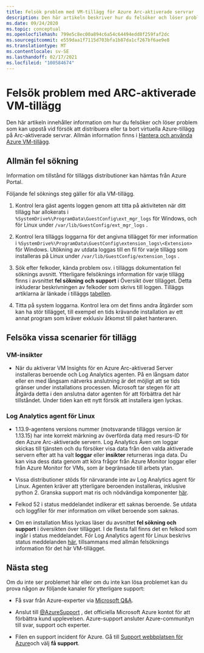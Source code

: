 ```yaml
---
title: Felsök problem med VM-tillägg för Azure Arc-aktiverade servrar
description: Den här artikeln beskriver hur du felsöker och löser problem med Azure VM-tillägg som uppstår med Azure Arc-aktiverade servrar.
ms.date: 09/24/2020
ms.topic: conceptual
ms.openlocfilehash: 799e5c8ec00a894c6a54c64494edd8f259faf2dc
ms.sourcegitcommit: e559daa1f7115d703bfa1b87da1cf267bf6ae9e8
ms.translationtype: MT
ms.contentlocale: sv-SE
ms.lasthandoff: 02/17/2021
ms.locfileid: "100584674"
---
```

# <a name="troubleshoot-arc-enabled-servers-vm-extension-issues"></a>Felsök problem med ARC-aktiverade VM-tillägg

Den här artikeln innehåller information om hur du felsöker och löser problem som kan uppstå vid försök att distribuera eller ta bort virtuella Azure-tillägg på Arc-aktiverade servrar. Allmän information finns i [Hantera och använda Azure VM-tillägg](./manage-vm-extensions.md).

## <a name="general-troubleshooting"></a>Allmän fel sökning

Information om tillstånd för tilläggs distributioner kan hämtas från Azure Portal.

Följande fel söknings steg gäller för alla VM-tillägg.

1. Kontrol lera gäst agents loggen genom att titta på aktiviteten när ditt tillägg har allokerats i `%SystemDrive%\ProgramData\GuestConfig\ext_mgr_logs` för Windows, och för Linux under `/var/lib/GuestConfig/ext_mgr_logs` .

2. Kontrol lera tilläggs loggarna för det angivna tillägget för mer information i `%SystemDrive%\ProgramData\GuestConfig\extension_logs\<Extension>` för Windows. Utökning av utdata loggas till en fil för varje tillägg som installeras på Linux under `/var/lib/GuestConfig/extension_logs` .

3. Sök efter felkoder, kända problem osv. i tilläggs dokumentation fel söknings avsnitt. Ytterligare felsöknings information för varje tillägg finns i avsnittet **fel sökning och support** i Översikt över tillägget. Detta inkluderar beskrivningen av felkoder som skrivs till loggen. Tilläggs artiklarna är länkade i tilläggs [tabellen](manage-vm-extensions.md#extensions).

4. Titta på system loggarna. Kontrol lera om det finns andra åtgärder som kan ha stör tillägget, till exempel en tids krävande installation av ett annat program som kräver exklusiv åtkomst till paket hanteraren.

## <a name="troubleshooting-specific-extension-scenarios"></a>Felsöka vissa scenarier för tillägg

### <a name="vm-insights"></a>VM-insikter

- När du aktiverar VM Insights för en Azure Arc-aktiverad Server installeras beroende och Log Analytics agenten. På en långsam dator eller en med långsam nätverks anslutning är det möjligt att se tids gränser under installations processen. Microsoft tar stegen för att åtgärda detta i den anslutna dator agenten för att förbättra det här tillståndet. Under tiden kan ett nytt försök att installera igen lyckas.

### <a name="log-analytics-agent-for-linux"></a>Log Analytics agent för Linux

- 1.13.9-agentens versions nummer (motsvarande tilläggs version är 1.13.15) har inte korrekt märkning av överförda data med resurs-ID för den Azure Arc-aktiverade servern. Log Analytics Även om loggar skickas till tjänsten och du försöker visa data från den valda aktiverade servern efter att ha valt **loggar** eller **insikter** returneras inga data. Du kan visa dess data genom att köra frågor från Azure Monitor loggar eller från Azure Monitor for VMs, som är begränsade till arbets ytan.

- Vissa distributioner stöds för närvarande inte av Log Analytics agent för Linux. Agenten kräver att ytterligare beroenden installeras, inklusive python 2. Granska support mat ris och nödvändiga komponenter [här](../../azure-monitor/agents/agents-overview.md#supported-operating-systems).

- Felkod 52 i status meddelandet indikerar ett saknas beroende. Se utdata och loggfiler för mer information om vilket beroende som saknas.

- Om en installation Miss lyckas läser du avsnittet **fel sökning och support** i översikten över tillägget. I de flesta fall finns det en felkod som ingår i status meddelandet. För Log Analytics agent för Linux beskrivs status meddelanden [här](../../virtual-machines/extensions/oms-linux.md#troubleshoot-and-support), tillsammans med allmän felsöknings information för det här VM-tillägget.

## <a name="next-steps"></a>Nästa steg

Om du inte ser problemet här eller om du inte kan lösa problemet kan du prova någon av följande kanaler för ytterligare support:

- Få svar från Azure-experter via [Microsoft Q&A](/answers/topics/azure-arc.html).

- Anslut till [@AzureSupport](https://twitter.com/azuresupport) , det officiella Microsoft Azure kontot för att förbättra kund upplevelsen. Azure-support ansluter Azure-communityn till svar, support och experter.

- Filen en support incident för Azure. Gå till [Support webbplatsen för Azure](https://azure.microsoft.com/support/options/)och välj **få support**.
